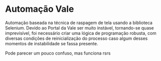 # Automação Vale
Automação baseada na técnica de raspagem de tela usando a biblioteca Selenium. Devido ao Portal da Vale ser muito instável, tornando-se quase imprevisível, foi necessário criar uma lógica de programação robusta, com diversas condições de reinicialização do processo caso algum desses momentos de instabilidade se fassa presente.

Pode parecer um pouco confuso, mas funciona rsrs
